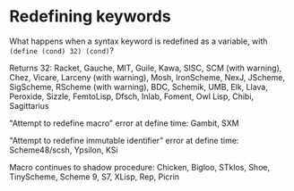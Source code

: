 # Redefining keywords

What happens when a syntax keyword is redefined as a variable, with `(define (cond) 32) (cond)`?

Returns 32:  Racket, Gauche, MIT, Guile, Kawa, SISC, SCM (with warning), Chez, Vicare, Larceny (with warning), Mosh, IronScheme, NexJ, JScheme, SigScheme, RScheme (with warning), BDC, Schemik, UMB, Elk, Llava, Peroxide, Sizzle, FemtoLisp, Dfsch, Inlab, Foment, Owl Lisp, Chibi, Sagittarius

"Attempt to redefine macro" error at define time:  Gambit, SXM

"Attempt to redefine immutable identifier" error at define time: Scheme48/scsh, Ypsilon, KSi 

Macro continues to shadow procedure:  Chicken, Bigloo, STklos, Shoe, TinyScheme, Scheme 9, S7, XLisp, Rep, Picrin
